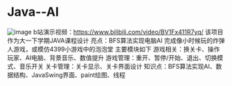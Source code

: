 # Java--AI
![image](https://github.com/liujianjie/Java-AI-bombman/blob/main/%E7%82%B8%E5%BC%B9%E4%BA%BA.png?raw=true)
b站演示视频：https://www.bilibili.com/video/BV1Fx411R7yq/
该项目作为大一下学期JAVA课程设计
亮点：BFS算法实现电脑AI
完成像小时候玩的炸弹人游戏，或模仿4399小游戏中的泡泡堂 
主要模块如下
游戏相关：换关卡、操作玩家、AI电脑、背景音乐、数值提升
游戏管理：重开、暂停/开始、退出、切换模式、音乐开关
关卡管理：关卡显示、关卡界面设计 
知识点：BFS算法实现AI、数据结构、JavaSwing界面、paint绘图、线程
